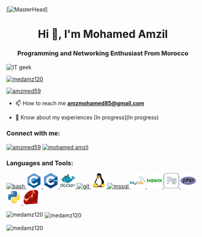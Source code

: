 [![MasterHead](https://www.google.com/url?sa=i&url=https%3A%2F%2Fgithub.com%2FElysian01%2FElysian01&psig=AOvVaw2u0kVbho7XmX2YRbP_MXt4&ust=1716153538750000&source=images&cd=vfe&opi=89978449&ved=0CBEQjRxqFwoTCMjU2qeQmIYDFQAAAAAdAAAAABBv)]
<h1 align="center">Hi 👋, I'm Mohamed Amzil</h1>
<h3 align="center">Programming and Networking Enthusiast From Morocco</h3>
<img align="center" alt="IT geek" width="1000" src="https://www.google.com/url?sa=i&url=https%3A%2F%2Fwww.pinterest.com%2Fideas%2Fsave-gif%2F925462767565%2F&psig=AOvVaw35KYIYmAa4RRXfpwm63HCh&ust=1716153117142000&source=images&cd=vfe&opi=89978449&ved=0CBEQjRxqFwoTCKiI096OmIYDFQAAAAAdAAAAABBP">

<p align="left"> <a href="https://github.com/ryo-ma/github-profile-trophy"><img src="https://github-profile-trophy.vercel.app/?username=medamz120" alt="medamz120" /></a> </p>

<p align="left"> <a href="https://twitter.com/amzmed59" target="blank"><img src="https://img.shields.io/twitter/follow/amzmed59?logo=twitter&style=for-the-badge" alt="amzmed59" /></a> </p>

- 📫 How to reach me **amzmohamed85@gmail.com**

- 📄 Know about my experiences [In progress](In progress)

<h3 align="left">Connect with me:</h3>
<p align="left">
<a href="https://twitter.com/amzmed59" target="blank"><img align="center" src="https://raw.githubusercontent.com/rahuldkjain/github-profile-readme-generator/master/src/images/icons/Social/twitter.svg" alt="amzmed59" height="30" width="40" /></a>
<a href="https://linkedin.com/in/mohamed amzil" target="blank"><img align="center" src="https://raw.githubusercontent.com/rahuldkjain/github-profile-readme-generator/master/src/images/icons/Social/linked-in-alt.svg" alt="mohamed amzil" height="30" width="40" /></a>
</p>

<h3 align="left">Languages and Tools:</h3>
<p align="left"> <a href="https://www.gnu.org/software/bash/" target="_blank" rel="noreferrer"> <img src="https://www.vectorlogo.zone/logos/gnu_bash/gnu_bash-icon.svg" alt="bash" width="40" height="40"/> </a> <a href="https://www.cprogramming.com/" target="_blank" rel="noreferrer"> <img src="https://raw.githubusercontent.com/devicons/devicon/master/icons/c/c-original.svg" alt="c" width="40" height="40"/> </a> <a href="https://www.w3schools.com/cpp/" target="_blank" rel="noreferrer"> <img src="https://raw.githubusercontent.com/devicons/devicon/master/icons/cplusplus/cplusplus-original.svg" alt="cplusplus" width="40" height="40"/> </a> <a href="https://www.docker.com/" target="_blank" rel="noreferrer"> <img src="https://raw.githubusercontent.com/devicons/devicon/master/icons/docker/docker-original-wordmark.svg" alt="docker" width="40" height="40"/> </a> <a href="https://git-scm.com/" target="_blank" rel="noreferrer"> <img src="https://www.vectorlogo.zone/logos/git-scm/git-scm-icon.svg" alt="git" width="40" height="40"/> </a> <a href="https://www.linux.org/" target="_blank" rel="noreferrer"> <img src="https://raw.githubusercontent.com/devicons/devicon/master/icons/linux/linux-original.svg" alt="linux" width="40" height="40"/> </a> <a href="https://www.microsoft.com/en-us/sql-server" target="_blank" rel="noreferrer"> <img src="https://www.svgrepo.com/show/303229/microsoft-sql-server-logo.svg" alt="mssql" width="40" height="40"/> </a> <a href="https://www.mysql.com/" target="_blank" rel="noreferrer"> <img src="https://raw.githubusercontent.com/devicons/devicon/master/icons/mysql/mysql-original-wordmark.svg" alt="mysql" width="40" height="40"/> </a> <a href="https://www.nginx.com" target="_blank" rel="noreferrer"> <img src="https://raw.githubusercontent.com/devicons/devicon/master/icons/nginx/nginx-original.svg" alt="nginx" width="40" height="40"/> </a> <a href="https://www.photoshop.com/en" target="_blank" rel="noreferrer"> <img src="https://raw.githubusercontent.com/devicons/devicon/master/icons/photoshop/photoshop-line.svg" alt="photoshop" width="40" height="40"/> </a> <a href="https://www.php.net" target="_blank" rel="noreferrer"> <img src="https://raw.githubusercontent.com/devicons/devicon/master/icons/php/php-original.svg" alt="php" width="40" height="40"/> </a> <a href="https://www.python.org" target="_blank" rel="noreferrer"> <img src="https://raw.githubusercontent.com/devicons/devicon/master/icons/python/python-original.svg" alt="python" width="40" height="40"/> </a> <a href="https://www.ruby-lang.org/en/" target="_blank" rel="noreferrer"> <img src="https://raw.githubusercontent.com/devicons/devicon/master/icons/ruby/ruby-original.svg" alt="ruby" width="40" height="40"/> </a> </p>

<p><img align="left" src="https://github-readme-stats.vercel.app/api/top-langs?username=medamz120&show_icons=true&locale=en&layout=compact" alt="medamz120" /></p>

<p>&nbsp;<img align="center" src="https://github-readme-stats.vercel.app/api?username=medamz120&show_icons=true&locale=en" alt="medamz120" /></p>

<p><img align="center" src="https://github-readme-streak-stats.herokuapp.com/?user=medamz120&" alt="medamz120" /></p>
